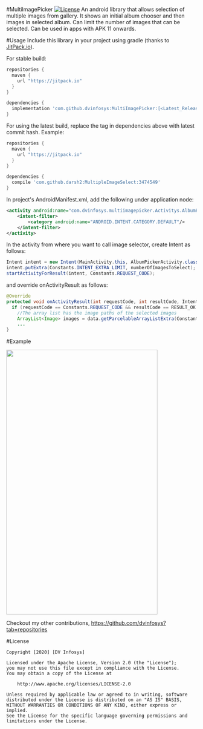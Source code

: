 #MultiImagePicker
[![License](https://img.shields.io/badge/license-Apache%202-green.svg)](https://www.apache.org/licenses/LICENSE-2.0)
An android library that allows selection of multiple images from gallery. It shows an initial
album chooser and then images in selected album. Can limit the number of images that
can be selected. Can be used in apps with APK 11 onwards.

#Usage
Include this library in your project using gradle (thanks to [JitPack.io](https://github.com/jitpack-io)).

For stable build:
```gradle
repositories {
  maven {
    url "https://jitpack.io"
  }
}

dependencies {
  implementation 'com.github.dvinfosys:MultiImagePicker:[<Latest_Release>](https://github.com/dvinfosys/MultiImagePicker/releases)'
}
```

For using the latest build, replace the tag in dependencies above with latest commit hash. Example:
```gradle
repositories {
  maven {
    url "https://jitpack.io"
  }
}

dependencies {
  compile 'com.github.darsh2:MultipleImageSelect:3474549'
}
```

In project's AndroidManifest.xml, add the following under application node:
```xml
<activity android:name="com.dvinfosys.multiimagepicker.Activitys.AlbumPickerActivity">
    <intent-filter>
        <category android:name="ANDROID.INTENT.CATEGORY.DEFAULT"/>
    </intent-filter>
</activity>
```
   In the activity from where you want to call image selector, create Intent as follows:
```java
Intent intent = new Intent(MainActivity.this, AlbumPickerActivity.class);
intent.putExtra(Constants.INTENT_EXTRA_LIMIT, numberOfImagesToSelect);
startActivityForResult(intent, Constants.REQUEST_CODE);
```
   and override onActivityResult as follows:
```java
@Override
protected void onActivityResult(int requestCode, int resultCode, Intent data) {
  if (requestCode == Constants.REQUEST_CODE && resultCode == RESULT_OK && data != null) {
    //The array list has the image paths of the selected images
    ArrayList<Image> images = data.getParcelableArrayListExtra(Constants.INTENT_EXTRA_IMAGES);
    ...  
}
```
#Example

<img src="/document/example.gif" width="400" height="700"/>

Checkout my other contributions, https://github.com/dvinfosys?tab=repositories

#License
```license
Copyright [2020] [DV Infosys]

Licensed under the Apache License, Version 2.0 (the "License");
you may not use this file except in compliance with the License.
You may obtain a copy of the License at

    http://www.apache.org/licenses/LICENSE-2.0

Unless required by applicable law or agreed to in writing, software
distributed under the License is distributed on an "AS IS" BASIS,
WITHOUT WARRANTIES OR CONDITIONS OF ANY KIND, either express or implied.
See the License for the specific language governing permissions and
limitations under the License.
```

